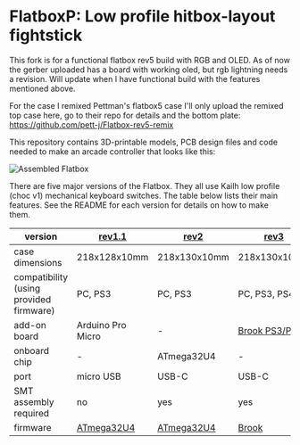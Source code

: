 # FlatboxP: Low profile hitbox-layout fightstick

This fork is for a functional flatbox rev5 build with RGB and OLED. 
As of now the gerber uploaded has a board with working oled, but rgb lightning needs a revision.
Will update when I have functional build with the features mentioned above.

For the case I remixed Pettman's flatbox5 case
I'll only upload the remixed top case here, go to their repo for details and the bottom plate:
https://github.com/pett-j/Flatbox-rev5-remix

This repository contains 3D-printable models, PCB design files and code needed to make an arcade controller that looks like this:

![Assembled Flatbox](hardware-rev2/images/Flatbox-rev2b-finished-product.jpg)

There are five major versions of the Flatbox. They all use Kailh low profile (choc v1) mechanical keyboard switches. The table below lists their main features. See the README for each version for details on how to make them.

version | [rev1.1](hardware-rev1.1) | [rev2](hardware-rev2) | [rev3](hardware-rev3) | [rev4](hardware-rev4) | [rev5](hardware-rev5)
------- | ------------------------- | --------------------- | --------------------- | --------------------- | ---------------------
case dimensions | 218x128x10mm | 218x130x10mm | 218x130x10mm | 218x130x10mm | 218x126x10mm
compatibility (using provided firmware) | PC, PS3 | PC, PS3 | PC, PS3, PS4 | PC, PS3 | PC, PS3
add-on board | Arduino Pro Micro | - | [Brook PS3/PS4](https://www.brookaccessory.com/detail/58690501/) | - | [RP2040-Zero](https://www.waveshare.com/rp2040-zero.htm)
onboard chip | - | ATmega32U4 | - | RP2040 | -
port | micro USB | USB-C | USB-C | USB-C | USB-C
SMT assembly required | no | yes | yes | yes | no
firmware | [ATmega32U4](firmware-atmega32u4) | [ATmega32U4](firmware-atmega32u4) | [Brook](https://www.brookaccessory.com/download/PS3/) | [RP2040](firmware-rp2040) | [RP2040](firmware-rp2040)
